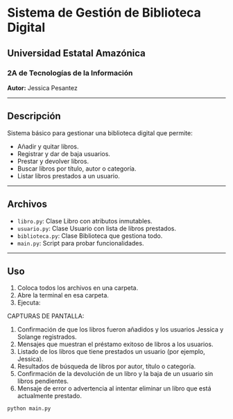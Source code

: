 # Sistema de Gestión de Biblioteca Digital

## Universidad Estatal Amazónica  
### 2A de Tecnologías de la Información  
**Autor:** Jessica Pesantez

---

## Descripción

Sistema básico para gestionar una biblioteca digital que permite:

- Añadir y quitar libros.
- Registrar y dar de baja usuarios.
- Prestar y devolver libros.
- Buscar libros por título, autor o categoría.
- Listar libros prestados a un usuario.

---

## Archivos

- `libro.py`: Clase Libro con atributos inmutables.
- `usuario.py`: Clase Usuario con lista de libros prestados.
- `biblioteca.py`: Clase Biblioteca que gestiona todo.
- `main.py`: Script para probar funcionalidades.

---

## Uso

1. Coloca todos los archivos en una carpeta.
2. Abre la terminal en esa carpeta.
3. Ejecuta:

CAPTURAS DE PANTALLA:

1. Confirmación de que los libros fueron añadidos y los usuarios Jessica y Solange registrados.
2. Mensajes que muestran el préstamo exitoso de libros a los usuarios.
3. Listado de los libros que tiene prestados un usuario (por ejemplo, Jessica).
4. Resultados de búsqueda de libros por autor, título o categoría.
5. Confirmación de la devolución de un libro y la baja de un usuario sin libros pendientes.
6. Mensaje de error o advertencia al intentar eliminar un libro que está actualmente prestado.
```bash
python main.py

